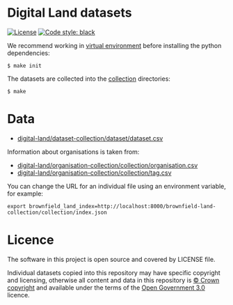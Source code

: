 # Digital Land datasets

[![License](https://img.shields.io/github/license/mashape/apistatus.svg)](https://github.com/psd/openregister/blob/master/LICENSE)
[![Code style: black](https://img.shields.io/badge/code%20style-black-000000.svg)](https://black.readthedocs.io/en/stable/)

We recommend working in [virtual environment](http://docs.python-guide.org/en/latest/dev/virtualenvs/) before installing the python dependencies:

    $ make init

The datasets are collected into the [collection](collection) directories:

    $ make

# Data

* [digital-land/dataset-collection/dataset/dataset.csv](https://github.com/digital-land/dataset-collection/blob/master/dataset/dataset.csv)

Information about organisations is taken from:

* [digital-land/organisation-collection/collection/organisation.csv](https://github.com/digital-land/organisation-collection/blob/master/collection/organisation.csv)
* [digital-land/organisation-collection/collection/tag.csv](https://github.com/digital-land/organisation-collection/blob/master/data/tag.csv)

You can change the URL for an individual file using an environment variable, for example:

    export brownfield_land_index=http://localhost:8000/brownfield-land-collection/collection/index.json

# Licence

The software in this project is open source and covered by LICENSE file.

Individual datasets copied into this repository may have specific copyright and licensing, otherwise all content and data in this repository is
[© Crown copyright](http://www.nationalarchives.gov.uk/information-management/re-using-public-sector-information/copyright-and-re-use/crown-copyright/)
and available under the terms of the [Open Government 3.0](https://www.nationalarchives.gov.uk/doc/open-government-licence/version/3/) licence.
